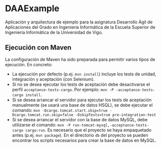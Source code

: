 DAAExample
==========

Aplicación y arquitectura de ejemplo para la asignatura Desarrollo Ágil de
Aplicaciones del Grado en Ingeniería Informática de la Escuela Superior de
Ingeniería Informática de la Universidad de Vigo.

## Ejecución con Maven
La configuración de Maven ha sido preparada para permitir varios tipos de
ejecución. En concreto:
* La ejecución por defecto (p.ej. `mvn install`) incluye los tests de
unidad, integración y aceptación (con Selenium).
* Si no se desea ejecutar los tests de aceptación debe desactivarse el perfil
`acceptance-tests-cargo`. Por ejemplo: `mvn -P -acceptance-tests-cargo install`.
* Si se desea arrancar el servidor para ejecutar los tests de aceptación
manualmente (se usará una base de datos HSQL), se debe ejecutar el comando:
`mvn -Dcargo.tomcat.start.skip=true -Dcargo.tomcat.run.skip=false
-DskipTests=true pre-integration-test`
* Si se desea arrancar el servidor con la base de datos MySQL, debe utilizarse
el comando: `mvn -P run-tomcat-mysql,-acceptance-tests-cargo cargo:run`. Es
necesario que el proyecto se haya empaquetado antes (p.ej. `mvn package`). En el
directorio `db` del proyecto se pueden encontrar los scripts necesarios para
crear la base de datos en MySQL.
